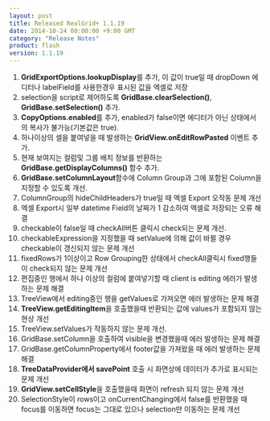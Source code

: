 ```yaml
---
layout: post
title: Released RealGrid+ 1.1.19
date: 2014-10-24 00:00:00 +9:00 GMT
category: "Release Notes"
product: flash
version: 1.1.19
---
```



1. **GridExportOptions.lookupDisplay**를 추가, 이 값이 true일 때 dropDown 에디터나 labelField를 사용한경우 표시된 값을 엑셀로 저장
2. selection을 script로 제어하도록 **GridBase.clearSelection()**, **GridBase.setSelection()** 추가.
3. **CopyOptions.enabled**를 추가, enabled가 false이면 에디터가 아닌 상태에서의 복사가 불가능(기본값은 true).
4. 하나이상의 셀을 붙여넣을 때 발생하는 **GridView.onEditRowPasted** 이벤트 추가.
5. 현재 보여지는 컬럼및 그룹 배치 정보를 반환하는 **GridBase.getDisplayColumns()** 함수 추가.
6. **GridBase.setColumnLayout**함수에 Column Group과 그에 포함된 Column을 지정할 수 있도록 개선.
7. ColumnGroup의 hideChildHeaders가 true일 때 엑셀 Export 오작동 문제 개선
8. 엑셀 Export시 일부 datetime Field의 날짜가 1 감소하여 엑셀로 저장되는 오류 해결
9. checkable이 false일 때 checkAll버튼 클릭시 check되는 문제 개선.
10. checkableExpression을 지정했을 때 setValue에 의해 값이 바뀔 경우 checkable이 갱신되지 않는 문제 개선
11. fixedRows가 1이상이고 Row Grouping한 상태에서 checkAll클릭시 fixed행들이 check되지 않는 문제 개선
12. 편집중인 행에서 하나 이상의 컬럼에 붙여넣기할 때 client is editing 에러가 발생하는 문제 해결
13. TreeView에서 editing중인 행을 getValues로 가져오면 에러 발생하는 문제 해결
14. **TreeView.getEditingItem**을 호출했을때 반환되는 값에 values가 포함되지 않는 현상 개선
15. TreeView.setValues가 작동하지 않는 문제 개선.
16. GridBase.setColumn을 호출하여 visible을 변경했을때 에러 발생하는 문제 해결
17. GridBase.getColumnProperty에서 footer값을 가져왔을 때 에러 발생하는 문제 해결
18. **TreeDataProvider에서 savePoint** 호출 시 화면상에 데이터가 추가로 표시되는 문제 개선
19. **GridView.setCellStyle**을 호출했을때 화면이 refresh 되지 않는 문제 개선
20. SelectionStyle이 rows이고 onCurrentChanging에서 false를 반환했을 때 focus를 이동하면 focus는 그대로 있으나 selection만 이동하는 문제 개선

